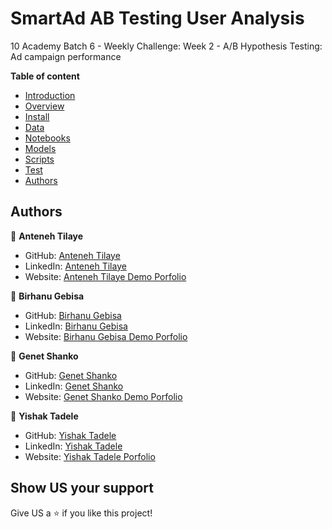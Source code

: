 # SmartAd AB Testing User Analysis

10 Academy Batch 6 - Weekly Challenge: Week 2 - A/B Hypothesis Testing: Ad campaign performance

**Table of content**

- [Introduction](#introduction)
- [Overview](#overview)
- [Install](#install)
- [Data](#data)
- [Notebooks](#notebooks)
- [Models](#models)
- [Scripts](#scripts)
- [Test](#test)
- [Authors](#authors)

## Authors

👤 **Anteneh Tilaye**

- GitHub: [Anteneh Tilaye](https://github.com/AntenehTilaye)
- LinkedIn: [Anteneh Tilaye](https://www.linkedin.com/in/anteneh-tilaye-bb6770149/)
- Website: [Anteneh Tilaye Demo Porfolio](https://antenehtilaye.github.io/)

👤 **Birhanu Gebisa**

- GitHub: [Birhanu Gebisa](https://github.com/AntenehTilaye)
- LinkedIn: [Birhanu Gebisa](https://www.linkedin.com/in/anteneh-tilaye-bb6770149/)
- Website: [Birhanu Gebisa Demo Porfolio](https://antenehtilaye.github.io/)

👤 **Genet Shanko**

- GitHub: [Genet Shanko](https://github.com/AntenehTilaye)
- LinkedIn: [Genet Shanko](https://www.linkedin.com/in/anteneh-tilaye-bb6770149/)
- Website: [Genet Shanko Demo Porfolio](https://antenehtilaye.github.io/)

👤 **Yishak Tadele**

- GitHub: [Yishak Tadele](https://github.com/isaaclucky)
- LinkedIn: [Yishak Tadele](https://www.linkedin.com/in/yishak-tadele/)
- Website: [Yishak Tadele Porfolio](http://yishaktadele.freecluster.eu/)

## Show US your support

Give US a ⭐ if you like this project!
